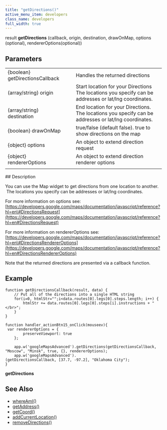 ```yaml
---
title: "getDirections()"
active_menu_item: developers
class_name: developers
full_width: true
---
```



result **getDirections** (callback, origin, destination, drawOnMap, options (optional), rendererOptions(optional))

## Parameters

<table>
<tr>
<td width="213">
{boolean} getDirectionsCallback

</td>
<td width="21">
</td>
<td width="646">
Handles the returned directions

</td>
</tr>
<tr>
<td width="213">
(array/string) origin

</td>
<td width="21">
</td>
<td width="646">
Start location for your Directions The locations you specify can be addresses or lat/lng coordinates.

</td>
</tr>
<tr>
<td width="213">
(array/string) destination

</td>
<td width="21">
</td>
<td width="646">
End location for your Directions. The locations you specify can be addresses or lat/lng coordinates.

</td>
</tr>
<tr>
<td width="213">
{boolean} drawOnMap

</td>
<td width="21">
</td>
<td width="646">
true/false (default false). true to show directions on the map

</td>
</tr>
<tr>
<td width="213">
{object} options

</td>
<td width="21">
</td>
<td width="646">
An object to extend direction request

</td>
</tr>
<tr>
<td width="213">
{object} rendererOptions

</td>
<td width="21">
</td>
<td width="646">
An object to extend direction renderer options

</td>
</tr>
<tr>
<td width="213">
</td>
<td width="21">
</td>
<td width="646">
</td>
</tr>
</table>
## Description

You can use the Map widget to get directions from one location to another.  The locations you specify can be addresses or lat/lng coordinates.

For more information on options see: [https://developers.google.com/maps/documentation/javascript/reference?hl=en\#DirectionsRequest](https://developers.google.com/maps/documentation/javascript/reference?hl=en#DirectionsRequest)

For more information on rendererOptions see: [https://developers.google.com/maps/documentation/javascript/reference?hl=en\#DirectionsRendererOptions](https://developers.google.com/maps/documentation/javascript/reference?hl=en#DirectionsRendererOptions)

Note that the returned directions are presented via a callback function.

## Example

    function getDirectionsCallback(result, data) {
        // Put all of the directions into a single HTML string
        for(i=0, htmlStr="";i<data.routes[0].legs[0].steps.length; i++) {
            htmlStr += data.routes[0].legs[0].steps[i].instructions + "</br>";
        }
    }
     
    function handler_actionBtn15_onClick(mouseev){
     var rendererOptions = {
            preserveViewport: true
        };
          
        app.w('googleMapsAdvanced').getDirections(getDirectionsCallback, "Moscow", "Minsk", true, {}, rendererOptions);
        app.w('googleMapsAdvanced').
    (getDirectionsCallback, [37.7, -97.2], "Oklahoma City");
    }
   

**getDirections**

## See Also

 - [whereAmI()](/developers/documentation/scripting-apis/client-api/widget-object-functions/advanced-maps/whereami)
 - [getAddress()](/developers/documentation/scripting-apis/client-api/widget-object-functions/advanced-maps/getaddress)
 - [getCoord()](/developers/documentation/scripting-apis/client-api/widget-object-functions/advanced-maps/getcoord)
 - [addCurrentLocation()](/developers/documentation/scripting-apis/client-api/widget-object-functions/advanced-maps/addcurrentlocation)
 - [removeDirections()](/developers/documentation/scripting-apis/client-api/widget-object-functions/advanced-maps/removedirections)

